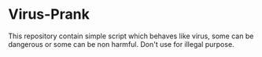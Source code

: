 # Virus-Prank
This repository contain simple script which behaves like virus, some can be dangerous or some can be non harmful. Don't use for illegal purpose.
